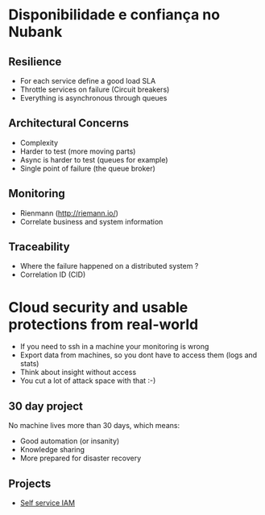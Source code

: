 # Disponibilidade e confiança no Nubank


## Resilience

* For each service define a good load SLA
* Throttle services on failure (Circuit breakers)
* Everything is asynchronous through queues


## Architectural Concerns

* Complexity
* Harder to test (more moving parts)
* Async is harder to test (queues for example)
* Single point of failure (the queue broker)


## Monitoring

* Rienmann (http://riemann.io/)
* Correlate business and system information


## Traceability

* Where the failure happened on a distributed system ?
* Correlation ID (CID)


# Cloud security and usable protections from real-world

* If you need to ssh in a machine your monitoring is wrong
* Export data from machines, so you dont have to access them (logs and stats)
* Think about insight without access
* You cut a lot of attack space with that :-)


## 30 day project

No machine lives more than 30 days, which means:

* Good automation (or insanity)
* Knowledge sharing
* More prepared for disaster recovery


## Projects

* [Self service IAM](https://github.com/coinbase/self-service-iam)
